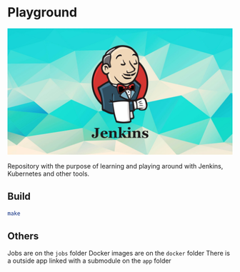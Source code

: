 # Playground

![wallpaper](readme.png)

Repository with the purpose of learning and playing around with Jenkins, Kubernetes and other tools.

## Build

```bash
make
```

## Others

Jobs are on the `jobs` folder
Docker images are on the `docker` folder
There is a outside app linked with a submodule on the `app` folder